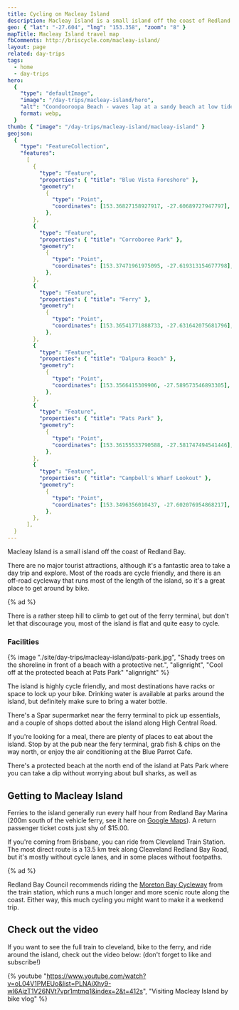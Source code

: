 ```yaml
---
title: Cycling on Macleay Island
description: Macleay Island is a small island off the coast of Redland Bay.
geo: { "lat": "-27.604", "lng": "153.358", "zoom": "8" }
mapTitle: Macleay Island travel map
fbComments: http://briscycle.com/macleay-island/
layout: page
related: day-trips
tags:
  - home
  - day-trips
hero:
  {
    "type": "defaultImage",
    "image": "/day-trips/macleay-island/hero",
    "alt": "Coondooroopa Beach - waves lap at a sandy beach at low tide, there are beach shacks on the shore and trees stretching in the distance. Nobody is around.",
    format: webp,
  }
thumb: { "image": "/day-trips/macleay-island/macleay-island" }
geojson:
  {
    "type": "FeatureCollection",
    "features":
      [
        {
          "type": "Feature",
          "properties": { "title": "Blue Vista Foreshore" },
          "geometry":
            {
              "type": "Point",
              "coordinates": [153.36827158927917, -27.60689727947797],
            },
        },
        {
          "type": "Feature",
          "properties": { "title": "Corroboree Park" },
          "geometry":
            {
              "type": "Point",
              "coordinates": [153.37471961975095, -27.619313154677798],
            },
        },
        {
          "type": "Feature",
          "properties": { "title": "Ferry" },
          "geometry":
            {
              "type": "Point",
              "coordinates": [153.36541771888733, -27.631642075681796],
            },
        },
        {
          "type": "Feature",
          "properties": { "title": "Dalpura Beach" },
          "geometry":
            {
              "type": "Point",
              "coordinates": [153.3566415309906, -27.589573546893305],
            },
        },
        {
          "type": "Feature",
          "properties": { "title": "Pats Park" },
          "geometry":
            {
              "type": "Point",
              "coordinates": [153.36155533790588, -27.581747494541446],
            },
        },
        {
          "type": "Feature",
          "properties": { "title": "Campbell's Wharf Lookout" },
          "geometry":
            {
              "type": "Point",
              "coordinates": [153.3496356010437, -27.602076954868217],
            },
        },
      ],
  }
---
```


Macleay Island is a small island off the coast of Redland Bay.

There are no major tourist attractions, although it's a fantastic area to take a day trip and explore. Most of the roads are cycle friendly, and there is an off-road cycleway that runs most of the length of the island, so it's a great place to get around by bike.

{% ad %}

There is a rather steep hill to climb to get out of the ferry terminal, but don't let that discourage you, most of the island is flat and quite easy to cycle.

### Facilities

{% image "./site/day-trips/macleay-island/pats-park.jpg", "Shady trees on the shoreline in front of a beach with a protective net.", "alignright", "Cool off at the protected beach at Pats Park" "alignright" %}

The island is highly cycle friendly, and most destinations have racks or space to lock up your bike. Drinking water is available at parks around the island, but definitely make sure to bring a water bottle.

There's a Spar supermarket near the ferry terminal to pick up essentials, and a couple of shops dotted about the island along High Central Road.

If you're looking for a meal, there are plenty of places to eat about the island. Stop by at the pub near the fery terminal, grab fish & chips on the way north, or enjoy the air conditioning at the Blue Parrot Cafe.

There's a protected beach at the north end of the island at Pats Park where you can take a dip without worrying about bull sharks, as well as

## Getting to Macleay Island

Ferries to the island generally run every half hour from Redland Bay Marina (200m south of the vehicle ferry, see it here on [Google Maps](https://www.google.com/maps/place/Redland+Bay+Marina/@-27.6173227,153.3107938,17z)). A return passenger ticket costs just shy of $15.00.

If you're coming from Brisbane, you can ride from Cleveland Train Station. The most direct route is a 13.5 km trek along Cleaveland Redland Bay Road, but it's mostly without cycle lanes, and in some places without footpaths.

{% ad %}

Redland Bay Council recommends riding the [Moreton Bay Cycleway](/moreton-bay) from the train station, which runs a much longer and more scenic route along the coast. Either way, this much cycling you might want to make it a weekend trip.

## Check out the video

If you want to see the full train to cleveland, bike to the ferry, and ride around the island, check out the video below: (don't forget to like and subscribe!)

{% youtube "https://www.youtube.com/watch?v=oL04V1PMEUo&list=PLNAiXhy9-wI6AizT1V26NVt7vpr1mtmq1&index=2&t=412s", "Visiting Macleay Island by bike vlog" %}
